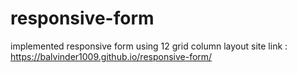 # responsive-form
implemented responsive form using 12 grid column layout
site link : https://balvinder1009.github.io/responsive-form/
